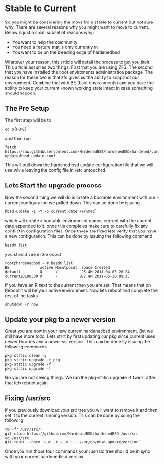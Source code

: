 # Stable to Current
So you might be considering the move from stable to current but not sure why. There are several reasons why you might want to move to current. Below is just a small subset of reasons why;

- You want to help the community
- You need a feature that is only currently in
- You want to be on the bleeding edge of hardenedbsd

Whatever your reason, this article will detail the process to get you their. This article assumes two things. First that you are using ZFS. The second that you have installed the boot enviroments administration package. The reason for these two is that zfs gives us the ability to snapshot our environment. Combine that with BE (boot environments) and you have the ability to keep your current known working state intact in case something should happen. 

## The Pre Setup
The first step will be to 

```shell
cd ${HOME}
```

and then run 

```shell
fetch https://raw.githubusercontent.com/HardenedBSD/hardenedBSD/hardened/current/master/usr.sbin/hbsd-update/hbsd-update.conf
```

This will pull down the hardened bsd update configuration file that we will use while leaving the config file in /etc untouched. 


## Lets Start the upgrade process
Now the second thing we will do is create a bootable environment with our -current configuration we pulled down. This can be done by issuing 
```shell
hbsd-update -I -V -b current`date +%Y%m%d`
```

which will create a bootable environment named current with the current date appended to it. once this completes make sure to carefully fix any conflict in configuration files. 
Once those are fixed lets verify that you have a new configuration. This can be done by issuing the following command

```shell
beadm list
```
you should see in the ouput 

```shell
root@hardenedbsd:~ # beadm list
BE              Active Mountpoint  Space Created
default         N      /           95.4M 2018-04-05 20:24
current20180530 R      -          887.4M 2018-05-30 09:35
```

If you have an R next to the current then you are set. That means that on Reboot it will be your active environment. Now lets reboot and complete the rest of the tasks

```shell
shutdown -r now
```

## Update your pkg to a newer version
Great you are now in your new current hardenedbsd environment. But we still have more todo. Lets start by first updating our pkg since current uses newer libraries and a newer ssl version.
This can be done by issuing the following commands

```shell
pkg-static clean -y
pkg-static upgrade -f pkg
pkg-static upgrade -f
pkg-static upgrade -f 
```

No you are not seeing things. We ran the pkg-static upgrade -f twice. after that lets reboot again 

## Fixing /usr/src
if you previously download your src tree you will want to remove it and then set it to the current running version. This can be done by doing the following

```shell
rm -fr /usr/src/*
git clone https://github.com/HardenedBSD/hardenedBSD /usr/src
cd /usr/src
git reset --hard `cut -f 3 -d '-' /var/db/hbsd-update/version`
```

Once you run those four commands your /usr/src tree should be in sync with your current hardenedbsd version.